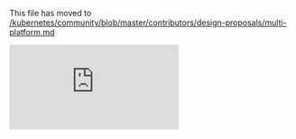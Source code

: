 This file has moved to [/kubernetes/community/blob/master/contributors/design-proposals/multi-platform.md](https://github.com/kubernetes/community/blob/master/contributors/design-proposals/multi-platform.md)


<!-- BEGIN MUNGE: GENERATED_ANALYTICS -->
[![Analytics](https://kubernetes-site.appspot.com/UA-36037335-10/GitHub/docs/proposals/multi-platform.md?pixel)]()
<!-- END MUNGE: GENERATED_ANALYTICS -->

